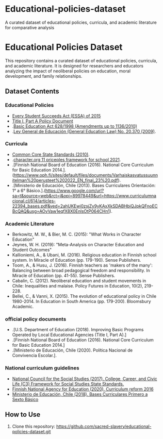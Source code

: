 # Educational-policies-dataset
A curated dataset of educational policies, curricula, and academic literature for comparative analysis
# Educational Policies Dataset

This repository contains a curated dataset of educational policies, curricula, and academic literature. It is designed for researchers and educators analyzing the impact of neoliberal policies on education, moral development, and family relationships.

## Dataset Contents

### Educational Policies
- [Every Student Succeeds Act (ESSA) of 2015](https://www.congress.gov/114/plaws/publ95/PLAW-114publ95.pdf)
- [Title I, Part A Policy Document](https://www.google.com/url?sa=t&source=web&rct=j&opi=89978449&url=https://dspace.njstatelib.org/bitstreams/f721ee88-8811-4076-b2ab-783c70570128/download&ved=2ahUKEwjm8Z75vtyKAxVtrIQIHVWqFXEQFnoECBcQAQ&usg=AOvVaw3dNIuk7cu9nS84sMWQK1t3)
- .[Basic Education Act 628/1998 (Amendments up to 1136/2010)](https://www.google.com/url?sa=t&source=web&rct=j&opi=89978449&url=https://www.finlex.fi/en/laki/kaannokset/1998/en19980628.pdf&ved=2ahUKEwjWjoLfv9yKAxVKRTABHVQJGXIQFnoECBgQAQ&usg=AOvVaw3nxrwzPr2D4_Yd4fuimsk1)
- .[Ley General de Educación (General Education Law) No. 20.370 (2009)](https://www.bcn.cl/leychile/navegar?idNorma=1006043).
### Curricula
- [Common Core State Standards (2010)](https://www.google.com/url?sa=t&source=web&rct=j&opi=89978449&url=https://learning.ccsso.org/wp-content/uploads/2022/11/ADA-Compliant-ELA-Standards.pdf&ved=2ahUKEwjN3dGSxNyKAxURTDABHWvtCQgQFnoECBUQAQ&usg=AOvVaw1cGpD85CTLPyTPQcjcLAzo).
- .[character.org 11 priceples framework for school 2021](https://character.org/11-principles-in-schools/).
- .[Finnish National Board of Education (2016). National Core Curriculum for Basic Education 2014.].(https://www.oph.fi/sites/default/files/documents/Varhaiskasvatussuunnitelman%20perusteet%202022_EN_final_23%20.pdf).
- .[Ministerio de Educación, Chile (2013). Bases Curriculares Orientación: 1° a 6° Básico.].(https://www.google.com/url?sa=t&source=web&rct=j&opi=89978449&url=https://www.curriculumnacional.cl/614/articles-22394_bases.pdf&ved=2ahUKEwi0zsjZy9yKAxXkSDABHbiQJpkQFnoECBcQAQ&usg=AOvVaw1eqfX8X0EnlsOtP064CHn1).
### Academic Literature
- Berkowitz, M. W., & Bier, M. C. (2015): "What Works in Character Education"
- Jeynes, W. H. (2019): "Meta-Analysis on Character Education and Student Outcomes"
- Kallioniemi, A., & Ubani, M. (2016). Religious education in Finnish school system. In Miracle of Education (pp. 179-190). Sense Publishers.
- Toom, A., & Husu, J. (2016). Finnish teachers as 'makers of the many': Balancing between broad pedagogical freedom and responsibility. In Miracle of Education (pp. 41-55). Sense Publishers.
- Cabalin, C. (2012). Neoliberal education and student movements in Chile: Inequalities and malaise. Policy Futures in Education, 10(2), 219-228.
- Bellei, C., & Vanni, X. (2015). The evolution of educational policy in Chile 1980-2014. In Education in South America (pp. 179-200). Bloomsbury Academic.
### official policy documents
- .[U.S. Department of Education (2018). Improving Basic Programs Operated by Local Educational Agencies (Title I, Part A).]
- .[Finnish National Board of Education (2016). National Core Curriculum for Basic Education 2014.]
- .[Ministerio de Educación, Chile (2020). Política Nacional de Convivencia Escolar.].
### National curriculum guidelines 
- [National Council for the Social Studies (2017). College, Career, and Civic Life (C3) Framework for Social Studies State Standards.](https://www.google.com/url?sa=t&source=web&rct=j&opi=89978449&url=https://www.socialstudies.org/sites/default/files/c3/c3-framework-for-social-studies-rev0617.pdf&ved=2ahUKEwiXq4C11dyKAxW7fDABHcwxKTUQFnoECBUQAQ&usg=AOvVaw1bfsDw_n50qae_h8CIcknV)
- [Finnish National Agency for Education (2020). Curriculum reform 2016](https://www.google.com/url?sa=t&source=web&rct=j&opi=89978449&url=https://physiart.com/wp-content/uploads/2020/01/The-new-educational-curriculum-in-Finland.pdf&ved=2ahUKEwiJz6P81dyKAxU_RzABHT4dH44QFnoECBkQAQ&usg=AOvVaw0PXP9dhd0uhAv0Y_yEVUti)
- [Ministerio de Educación, Chile (2018). Bases Curriculares Primero a Sexto Básico](https://bibliotecadigital.mineduc.cl/discover?filtertype=author&filter_relational_operator=equals&filter=Chile.%20Ministerio%20de%20Educaci%C3%B3n.%20Unidad%20de%20Curr%C3%ADculum%20y%20Evaluaci%C3%B3n%20(UCE))
## How to Use
1. Clone this repository: https://github.com/sacred-slavery/educational-policies-dataset.git
